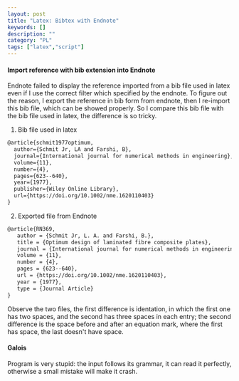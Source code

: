 ```yaml
---
layout: post
title: "Latex: Bibtex with Endnote"
keywords: []
description: ""
category: "PL"
tags: ["latex","script"]
---
```


#### Import reference with bib extension into Endnote
Endnote failed to display the reference imported from a bib file used in latex
even if I use the correct filter which specified by the endnote. To figure out
the reason, I export the reference in bib form from endnote, then I re-import
this bib file, which can be showed properly. So I compare this bib file with the
bib file used in latex, the difference is so tricky.


1. Bib file used in latex
```latex
@article{schmit1977optimum,
  author={Schmit Jr, LA and Farshi, B},
  journal={International journal for numerical methods in engineering},
  volume={11},
  number={4},
  pages={623--640},
  year={1977},
  publisher={Wiley Online Library},
  url={https://doi.org/10.1002/nme.1620110403}
}
```

2. Exported file from Endnote
```latex
@article{RN369,
   author = {Schmit Jr, L. A. and Farshi, B.},
   title = {Optimum design of laminated fibre composite plates},
   journal = {International journal for numerical methods in engineering},
   volume = {11},
   number = {4},
   pages = {623--640},
   url = {https://doi.org/10.1002/nme.1620110403},
   year = {1977},
   type = {Journal Article}
}
```

Observe the two files, the first difference is identation, in which the first
one has two spaces, and the second has three spaces in each entry; the second
difference is the space before and after an equation mark, where the first has
space, the last doesn't have space. 


#### Galois
Program is very stupid: the input follows its grammar, it can read it perfectly,
otherwise a small mistake will make it crash.




